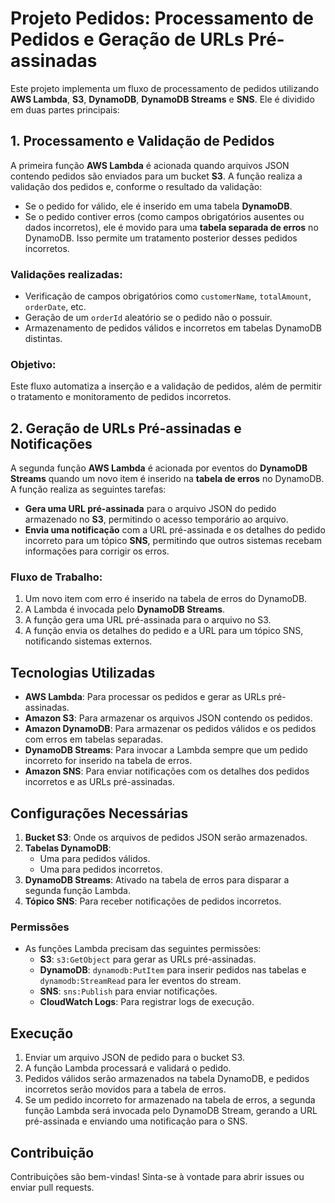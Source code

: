# Projeto Pedidos: Processamento de Pedidos e Geração de URLs Pré-assinadas

Este projeto implementa um fluxo de processamento de pedidos utilizando **AWS Lambda**, **S3**, **DynamoDB**, **DynamoDB Streams** e **SNS**. Ele é dividido em duas partes principais:

## 1. Processamento e Validação de Pedidos

A primeira função **AWS Lambda** é acionada quando arquivos JSON contendo pedidos são enviados para um bucket **S3**. A função realiza a validação dos pedidos e, conforme o resultado da validação:

- Se o pedido for válido, ele é inserido em uma tabela **DynamoDB**.
- Se o pedido contiver erros (como campos obrigatórios ausentes ou dados incorretos), ele é movido para uma **tabela separada de erros** no DynamoDB. Isso permite um tratamento posterior desses pedidos incorretos.

### Validações realizadas:
- Verificação de campos obrigatórios como `customerName`, `totalAmount`, `orderDate`, etc.
- Geração de um `orderId` aleatório se o pedido não o possuir.
- Armazenamento de pedidos válidos e incorretos em tabelas DynamoDB distintas.

### Objetivo:
Este fluxo automatiza a inserção e a validação de pedidos, além de permitir o tratamento e monitoramento de pedidos incorretos.

## 2. Geração de URLs Pré-assinadas e Notificações

A segunda função **AWS Lambda** é acionada por eventos do **DynamoDB Streams** quando um novo item é inserido na **tabela de erros** no DynamoDB. A função realiza as seguintes tarefas:

- **Gera uma URL pré-assinada** para o arquivo JSON do pedido armazenado no **S3**, permitindo o acesso temporário ao arquivo.
- **Envia uma notificação** com a URL pré-assinada e os detalhes do pedido incorreto para um tópico **SNS**, permitindo que outros sistemas recebam informações para corrigir os erros.

### Fluxo de Trabalho:
1. Um novo item com erro é inserido na tabela de erros do DynamoDB.
2. A Lambda é invocada pelo **DynamoDB Streams**.
3. A função gera uma URL pré-assinada para o arquivo no S3.
4. A função envia os detalhes do pedido e a URL para um tópico SNS, notificando sistemas externos.

## Tecnologias Utilizadas

- **AWS Lambda**: Para processar os pedidos e gerar as URLs pré-assinadas.
- **Amazon S3**: Para armazenar os arquivos JSON contendo os pedidos.
- **Amazon DynamoDB**: Para armazenar os pedidos válidos e os pedidos com erros em tabelas separadas.
- **DynamoDB Streams**: Para invocar a Lambda sempre que um pedido incorreto for inserido na tabela de erros.
- **Amazon SNS**: Para enviar notificações com os detalhes dos pedidos incorretos e as URLs pré-assinadas.

## Configurações Necessárias

1. **Bucket S3**: Onde os arquivos de pedidos JSON serão armazenados.
2. **Tabelas DynamoDB**: 
   - Uma para pedidos válidos.
   - Uma para pedidos incorretos.
3. **DynamoDB Streams**: Ativado na tabela de erros para disparar a segunda função Lambda.
4. **Tópico SNS**: Para receber notificações de pedidos incorretos.

### Permissões

- As funções Lambda precisam das seguintes permissões:
  - **S3**: `s3:GetObject` para gerar as URLs pré-assinadas.
  - **DynamoDB**: `dynamodb:PutItem` para inserir pedidos nas tabelas e `dynamodb:StreamRead` para ler eventos do stream.
  - **SNS**: `sns:Publish` para enviar notificações.
  - **CloudWatch Logs**: Para registrar logs de execução.

## Execução

1. Enviar um arquivo JSON de pedido para o bucket S3.
2. A função Lambda processará e validará o pedido.
3. Pedidos válidos serão armazenados na tabela DynamoDB, e pedidos incorretos serão movidos para a tabela de erros.
4. Se um pedido incorreto for armazenado na tabela de erros, a segunda função Lambda será invocada pelo DynamoDB Stream, gerando a URL pré-assinada e enviando uma notificação para o SNS.

## Contribuição

Contribuições são bem-vindas! Sinta-se à vontade para abrir issues ou enviar pull requests.
